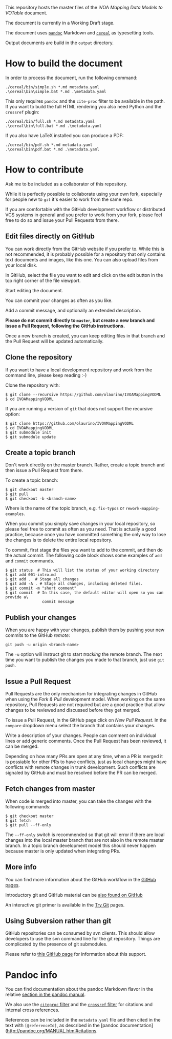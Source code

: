 This repository hosts the master files of the IVOA *Mapping Data Models to
VOTable* document.

The document is currently in a Working Draft stage.

The document uses [`pandoc`](http://pandoc.org) Markdown and
[`cereal`](https://github.com/olaurino/cereal) as typesetting tools.

Output documents are build in the `output` directory.

How to build the document
=========================

In order to process the document, run the following command:

```
./cereal/bin/simple.sh *.md metadata.yaml
.\cereal\bin\simple.bat *.md .\metadata.yaml
```

This only requires `pandoc` and the `cite-proc` filter to be available in the
path. If you want to build the full HTML rendering you also need Python and the
`crossref` plugin:

```
./cereal/bin/full.sh *.md metadata.yaml
.\cereal\bin\full.bat *.md .\metadata.yaml
```

If you also have LaTeX installed you can produce a PDF:

```
./cereal/bin/pdf.sh *.md metadata.yaml
.\cereal\bin\pdf.bat *.md .\metadata.yaml
```

How to contribute
=================

Ask me to be included as a collaborator of this repository.

While it is perfectly possible to collaborate using your own fork, especially
for people new to `git` it's easier to work from the same repo.

If you are comfortable with the GitHub development workflow or distributed VCS
systems in general and you prefer to
work from your fork, please feel free to do so and issue your Pull Requests from
there.

Edit files directly on GitHub
-----------------------------

You can work directly from the GitHub website if you prefer to. While this is
not recommended, it is probably possible for a repository that only contains
text documents and images, like this one. You can also upload files from your
local disk.

In GitHub, select the file you want to edit and click on the edit button in the
top right corner of the file viewport.

Start editing the document.

You can commit your changes as often as you like.

Add a commit message, and optionally an extended description.

**Please do not commit directly to `master`, but create a new branch and issue a
Pull Request, following the GitHub instructions.**

Once a new branch is created, you can keep editing files in that branch and the
Pull Request will be updated automatically.

Clone the repository
--------------------

If you want to have a local development repository and work from the command
line, please keep reading :-)

Clone the repository with:

```
$ git clone --recursive https://github.com/olaurino/IVOAMappingVODML
$ cd IVOAMappingVODML
```

If you are running a version of `git` that does not support the recursive
option:

```
$ git clone https://github.com/olaurino/IVOAMappingVODML
$ cd IVOAMappingVODML
$ git submodule init
$ git submodule update
```

Create a topic branch
---------------------

Don't work directly on the master branch. Rather, create a topic branch and then
issue a Pull Request from there.

To create a topic branch:

```
$ git checkout master
$ git pull
$ git checkout -b <branch-name>
```

Where <branch-name> is the name of the topic branch, e.g. `fix-typos` or
`rework-mapping-examples`.

When you commit you simply save changes in your local repository, so please feel
free to commit as often as you need. That is actually a good practice, because
once you have committed something the only way to lose the changes is to delete
the entire local repository.

To commit, first stage the files you want to add to the commit, and then do the
actual commit. The following code block shows some examples of `add` and
`commit` commands.

```
$ git status  # This will list the status of your working directory
$ git add 001-intro.md
$ git add .  # Stage all changes
$ git add -A . # Stage all changes, including deleted files.
$ git commit -m "short comment"
$ git commit  # In this case, the default editor will open so you can provide a\
                commit message
```

Publish your changes
--------------------

When you are happy with your changes, publish them by pushing your new commits
to the GitHub *remote*:

```
git push -u origin <branch-name>
```

The `-u` option will instruct git to start *tracking* the remote branch. The
next time you want to publish the changes you made to that branch, just use `git
push`.

Issue a Pull Request
--------------------

Pull Requests are the only mechanism for integrating changes in GitHub when
using the *Fork & Pull* development model. When working on the same repository,
Pull Requests are not required but are a good practice that allow changes to be
reviewed and discussed before they get merged.

To issue a Pull Request, in the GitHub page click on *New Pull Request*. In the
`compare` dropdown menu select the branch that contains your changes.

Write a description of your changes. People can comment on individual lines or
add generic comments. Once the Pull Request has been reviewed, it can be merged.

Depending on how many PRs are open at any time, when a PR is
merged it is possiable for other PRs to have conflicts, just as local changes
might have conflicts with remote changes in trunk development.
Such conflicts are signaled by GitHub and must be resolved before
the PR can be merged.

Fetch changes from master
-------------------------

When code is merged into master, you can take the changes with the following
commands:

```
$ git checkout master
$ git fetch
$ git pull --ff-only
```

The `--ff-only` switch is recommended so that git will error if there are local
changes into the local master branch that are not also in the remote master
branch. In a topic branch development model this should never happen because
master is only updated when integrating PRs.

More info
---------

You can find more information about the GitHub workflow in the [GitHub
pages](https://guides.github.com/introduction/flow/).

Introductory git and GitHub material can be [also found on
GitHub](https://help.github.com/categories/bootcamp/)

An interactive git primer is available in the [Try Git](https://try.github.io)
pages.

Using Subversion rather than git
--------------------------------

GitHub repositories can be consumed by svn clients. This should allow developers
to use the svn command line for the git repository. Things are complicated by
the presence of git submodules.

Please refer to [this GitHub
page](https://help.github.com/articles/support-for-subversion-clients/) for
information about this support.

Pandoc info
===========

You can find documentation about the pandoc Markdown flavor in the relative
[section in the pandoc manual](http://pandoc.org/MANUAL.html#pandocs-markdown).

We also use the [`citeproc` filter](https://github.com/jgm/pandoc-citeproc) and
the [`crossref` filter](https://github.com/lierdakil/pandoc-crossref) for
citations and internal cross references.

References can be included in the `metadata.yaml` file and then cited in the
text with `[@referenceId]`, as described in the [pandoc
documentation](http://pandoc.org/MANUAL.html#citations.

